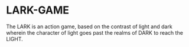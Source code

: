 # LARK-GAME
The LARK is an action game, based on the contrast of light and dark wherein the character of light goes past the realms of DARK to reach the LIGHT.
